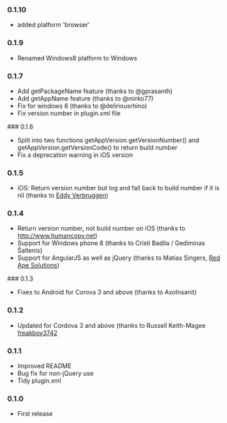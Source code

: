 ### 0.1.10
* added platform 'browser' 


### 0.1.9
* Renamed Windows8 platform to Windows 

### 0.1.7

* Add getPackageName feature (thanks to @gprasanth)
* Add getAppName feature (thanks to @mirko77)
* Fix for windows 8 (thanks to @deliriousrhino)
* Fix version number in plugin.xml file

### 0.1.6

* Split into two functions getAppVersion.getVersionNumber() and getAppVersion.getVersionCode() to return build number
* Fix a deprecation warning in iOS version

### 0.1.5

* iOS: Return version number but log and fall back to build number if it is nil (thanks to [Eddy Verbruggen](https://github.com/EddyVerbruggen))

### 0.1.4

* Return version number, not build number on iOS (thanks to http://www.humancopy.net)
* Support for Windows phone 8 (thanks to Cristi Badila / Gediminas Šaltenis)
* Support for AngularJS as well as jQuery (thanks to Matias Singers, [Red Ape Solutions](http://www.redapesolutions.com/))

### 0.1.3

* Fixes to Android for Corova 3 and above (thanks to AxoInsanit)

### 0.1.2

* Updated for Cordova 3 and above (thanks to Russell Keith-Magee [freakboy3742](https://github.com/freakboy3742)

### 0.1.1

* Improved README
* Bug fix for non-jQuery use
* Tidy plugin.xml

### 0.1.0

* First release
